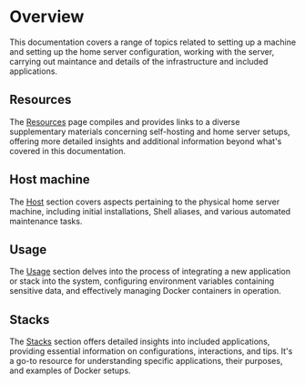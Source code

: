 # Overview
This documentation covers a range of topics related to setting up a machine and setting up the home server configuration, working with the server, carrying out maintance and details of the infrastructure and included applications.

## Resources
The [Resources](/introduction/resources) page compiles and provides links to a diverse supplementary materials concerning self-hosting and home server setups, offering more detailed insights and additional information beyond what's covered in this documentation.

## Host machine
The [Host](/host/overview) section covers aspects pertaining to the physical home server machine, including initial installations, Shell aliases, and various automated maintenance tasks.

## Usage
The [Usage](/usage/overview) section delves into the process of integrating a new application or stack into the system, configuring environment variables containing sensitive data, and effectively managing Docker containers in operation.

## Stacks
The [Stacks](/stacks/overview) section offers detailed insights into included applications, providing essential information on configurations, interactions, and tips. It's a go-to resource for understanding specific applications, their purposes, and examples of Docker setups.